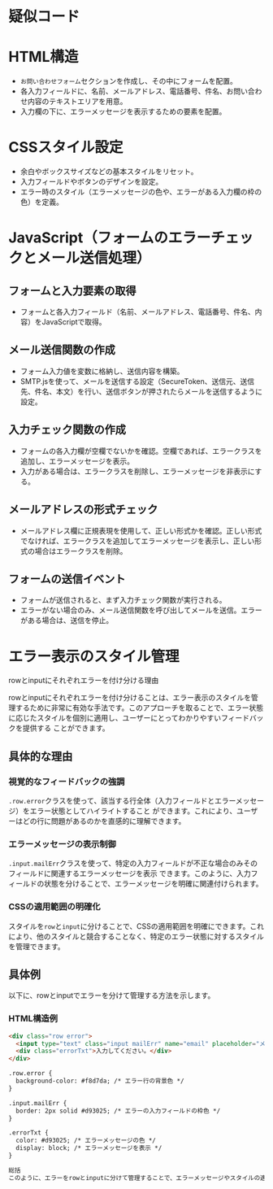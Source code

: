 # 疑似コード
# HTML構造

- `お問い合わせフォーム`セクションを作成し、その中にフォームを配置。
- 各入力フィールドに、名前、メールアドレス、電話番号、件名、お問い合わせ内容のテキストエリアを用意。
- 入力欄の下に、エラーメッセージを表示するための要素を配置。

# CSSスタイル設定

- 余白やボックスサイズなどの基本スタイルをリセット。
- 入力フィールドやボタンのデザインを設定。
- エラー時のスタイル（エラーメッセージの色や、エラーがある入力欄の枠の色）を定義。

# JavaScript（フォームのエラーチェックとメール送信処理）

## フォームと入力要素の取得

- フォームと各入力フィールド（名前、メールアドレス、電話番号、件名、内容）をJavaScriptで取得。

## メール送信関数の作成

- フォーム入力値を変数に格納し、送信内容を構築。
- SMTP.jsを使って、メールを送信する設定（SecureToken、送信元、送信先、件名、本文）を行い、送信ボタンが押されたらメールを送信するように設定。

## 入力チェック関数の作成

- フォームの各入力欄が空欄でないかを確認。空欄であれば、エラークラスを追加し、エラーメッセージを表示。
- 入力がある場合は、エラークラスを削除し、エラーメッセージを非表示にする。

## メールアドレスの形式チェック

- メールアドレス欄に正規表現を使用して、正しい形式かを確認。正しい形式でなければ、エラークラスを追加してエラーメッセージを表示し、正しい形式の場合はエラークラスを削除。

## フォームの送信イベント

- フォームが送信されると、まず入力チェック関数が実行される。
- エラーがない場合のみ、メール送信関数を呼び出してメールを送信。エラーがある場合は、送信を停止。



# エラー表示のスタイル管理
rowとinputにそれぞれエラーを付け分ける理由

rowとinputにそれぞれエラーを付け分けることは、エラー表示のスタイルを管理するために非常に有効な手法です。このアプローチを取ることで、エラー状態に応じたスタイルを個別に適用し、ユーザーにとってわかりやすいフィードバックを提供する
ことができます。

## 具体的な理由

### 視覚的なフィードバックの強調
`.row.error`クラスを使って、該当する行全体（入力フィールドとエラーメッセージ）をエラー状態としてハイライトすること
ができます。これにより、ユーザーはどの行に問題があるのかを直感的に理解できます。

### エラーメッセージの表示制御
`.input.mailErr`クラスを使って、特定の入力フィールドが不正な場合のみそのフィールドに関連するエラーメッセージを表示
できます。このように、入力フィールドの状態を分けることで、エラーメッセージを明確に関連付けられます。


### CSSの適用範囲の明確化
スタイルを`row`と`input`に分けることで、CSSの適用範囲を明確にできます。これにより、他のスタイルと競合することなく、特定のエラー状態に対するスタイルを管理できます。

## 具体例

以下に、rowとinputでエラーを分けて管理する方法を示します。

### HTML構造例
```html
<div class="row error">
  <input type="text" class="input mailErr" name="email" placeholder="メールアドレス" />
  <div class="errorTxt">入力してください。</div>
</div>

.row.error {
  background-color: #f8d7da; /* エラー行の背景色 */
}

.input.mailErr {
  border: 2px solid #d93025; /* エラーの入力フィールドの枠色 */
}

.errorTxt {
  color: #d93025; /* エラーメッセージの色 */
  display: block; /* エラーメッセージを表示 */
}

総括
このように、エラーをrowとinputに分けて管理することで、エラーメッセージやスタイルの適用が柔軟になり、ユーザーがエラーを素早く特定しやすくなります。また、今後のスタイル変更や拡張にも対応しやすくなります。